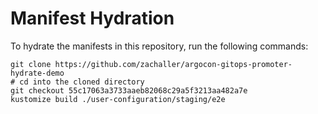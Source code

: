 # Manifest Hydration

To hydrate the manifests in this repository, run the following commands:

```shell
git clone https://github.com/zachaller/argocon-gitops-promoter-hydrate-demo
# cd into the cloned directory
git checkout 55c17063a3733aaeb82068c29a5f3213aa482a7e
kustomize build ./user-configuration/staging/e2e
```
